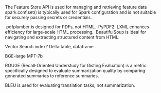 The Feature Store API is used for managing and retrieving feature data
spark.conf.set() is typically used for Spark configuration and is not suitable for securely passing secrets or credentials.

 pdfplumber is designed for PDFs, not HTML.
 PyPDF2
 LXML enhances efficiency for large-scale HTML processing.
 BeautifulSoup is ideal for navigating and extracting structured content from HTML.


Vector Search index? Delta table, dataframe

BGE-large
MPT-7b


ROUGE (Recall-Oriented Understudy for Gisting Evaluation) is a metric specifically designed to evaluate summarization quality by comparing generated summaries to reference summaries.

BLEU is used for evaluating translation tasks, not summarization.